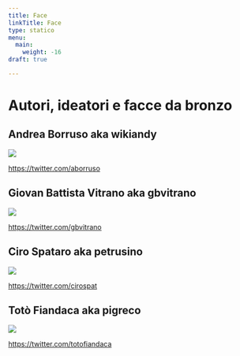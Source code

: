 ```yaml
---
title: Face
linkTitle: Face
type: statico
menu:
  main:
    weight: -16
draft: true

---
```


# Autori, ideatori e facce da bronzo

## Andrea Borruso aka wikiandy

![](https://lh3.googleusercontent.com/proxy/mYWa8uqamBPrhjtRjxZj67kfwT-BhdOFmD7zlIebpmK3gaN-YsxD7Bv09zNeGWmM6DJ_DPbooHbMFG4RkU2qGs1rr278SiHEFbhPIQAutiEwDPk832xd3Mh1Op2PT-e_oqWWCYYJHfNxJx1kXg)

<https://twitter.com/aborruso>

## Giovan Battista Vitrano aka gbvitrano

![](https://pbs.twimg.com/profile_images/742356510118936576/Omf5YHk8.jpg)

<https://twitter.com/gbvitrano>

## Ciro Spataro aka petrusino

![](https://miro.medium.com/fit/c/336/336/0*LYSCXC9J0P0JB5w5.JPG)

<https://twitter.com/cirospat>

## Totò Fiandaca aka pigreco

![](https://pbs.twimg.com/profile_images/1190409555374694406/PYorhwJ4_400x400.jpg)

<https://twitter.com/totofiandaca>